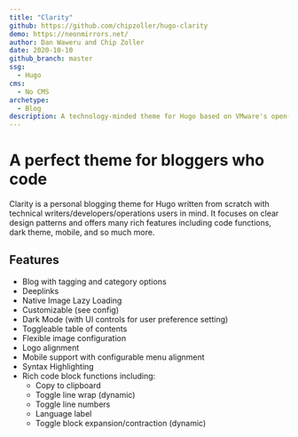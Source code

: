 ```yaml
---
title: "Clarity"
github: https://github.com/chipzoller/hugo-clarity
demo: https://neonmirrors.net/
author: Dan Waweru and Chip Zoller
date: 2020-10-10
github_branch: master
ssg:
  - Hugo
cms:
  - No CMS
archetype:
  - Blog
description: A technology-minded theme for Hugo based on VMware's open-source Clarity Design System featuring rich code support, dark/light mode, mobile support, and much more.
---
```


# A perfect theme for bloggers who code

Clarity is a personal blogging theme for Hugo written from scratch with technical writers/developers/operations users in mind. It focuses on clear design patterns and offers many rich features including code functions, dark theme, mobile, and so much more.

## Features

* Blog with tagging and category options
* Deeplinks
* Native Image Lazy Loading
* Customizable (see config)
* Dark Mode (with UI controls for user preference setting)
* Toggleable table of contents
* Flexible image configuration
* Logo alignment
* Mobile support with configurable menu alignment
* Syntax Highlighting
* Rich code block functions including:
    * Copy to clipboard
    * Toggle line wrap (dynamic)
    * Toggle line numbers
    * Language label
    * Toggle block expansion/contraction (dynamic)
